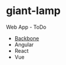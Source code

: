 # giant-lamp

Web App - ToDo

- [Backbone](https://github.com/desaiuditd/giant-lamp/tree/backbone)
- Angular
- React
- Vue

